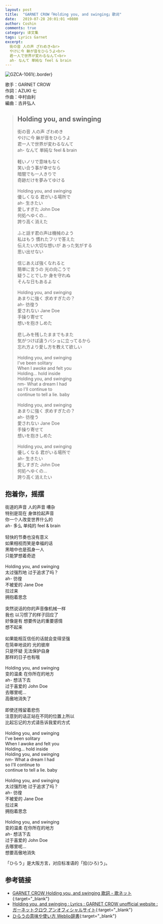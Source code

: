 ```yaml
---
layout: post
title:  "GARNET CROW「Holding you, and swinging」歌词"
date:   2019-07-28 20:01:01 +0800
author: Coshin
comments: true
category: 译文集
tags: Lyrics Garnet
excerpt:
  街の音 人の声 ざわめき<br>
  やけに今 躰が音をひらうよ<br>
  君一人で世界が変わるなんて<br>
  ah- なんて 単純な feel & brain
---
```

![GZCA-1061](https://ganekuro.github.io/images/discography/album/GZCA-1061.jpg){:.border}

歌手：GARNET CROW<br>
作詞：AZUKI 七<br>
作曲：中村由利<br>
編曲：古井弘人

<blockquote class="original">
  <h2>Holding you, and swinging</h2>
  <p>
    街の音 人の声 ざわめき<br>
    やけに今 躰が音をひらうよ<br>
    君一人で世界が変わるなんて<br>
    ah- なんて 単純な feel & brain<br>
    <br>
    軽いノリで意味もなく<br>
    笑い合う事が幸せなら<br>
    暗闇でも一人きりで<br>
    奇跡だけを夢みてゆける<br>
    <br>
    Holding you, and swinging<br>
    優しくなる 君がいる場所で<br>
    ah- 生きたい<br>
    愛しすぎた John Doe<br>
    何処へゆくの…<br>
    誇り高く消えた<br>
    <br>
    ふと話す君の声は機械のよう<br>
    私はもう 慣れたフリで答えた<br>
    伝えたい大切な想いが あった気がする<br>
    思い出せない<br>
    <br>
    信じあえば強くなれると<br>
    簡単に言うの 光の向こうで<br>
    疑うことでしか 身を守れぬ<br>
    そんな日もあるよ<br>
    <br>
    Holding you, and swinging<br>
    あまりに強く 求めすぎたの？<br>
    ah- 彷徨う<br>
    愛されない Jane Doe<br>
    手操り寄せて<br>
    想いを抱きしめた<br>
    <br>
    悲しみを残したままでもまた<br>
    気がつけば違うバショに立ってるから<br>
    忘れ方より愛し方を教えて欲しい<br>
    <br>
    Holding you, and swinging<br>
    I've been solitary<br>
    When I awoke and felt you<br>
    Holding... hold inside<br>
    Holding you, and swinging<br>
    nm- What a dream I had<br>
    so I'll continue to<br>
    continue to tell a lie. baby<br>
    <br>
    Holding you, and swinging<br>
    あまりに強く 求めすぎたの？<br>
    ah- 彷徨う<br>
    愛されない Jane Doe<br>
    手操り寄せて<br>
    想いを抱きしめた<br>
    <br>
    Holding you, and swinging<br>
    優しくなる 君がいる場所で<br>
    ah- 生きたい<br>
    愛しすぎた John Doe<br>
    何処へゆくの…<br>
    誇り高く消えたい
  </p>
</blockquote>

<div class="translation">
  <h2>抱着你，摇摆</h2>
  <p>
    街道的声音 人的声音 嘈杂<br>
    特别是现在 身体捡起声音<br>
    你一个人改变世界什么的<br>
    ah- 多么 单纯的 feel & brain<br>
    <br>
    轻快的节奏也没有意义<br>
    如果相视而笑是幸福的话<br>
    黑暗中也是孤身一人<br>
    只能梦想着奇迹<br>
    <br>
    Holding you, and swinging<br>
    太过强烈地 过于追求了吗？<br>
    ah- 彷徨<br>
    不被爱的 Jane Doe<br>
    拉过来<br>
    拥抱着思念<br>
    <br>
    突然说话的你的声音像机械一样<br>
    我也 以习惯了的样子回应了<br>
    好像是有 想要传达的重要感情<br>
    想不起来<br>
    <br>
    如果能相互信任的话就会变得坚强<br>
    在简单地说的 光的彼岸<br>
    只是怀疑 无法保护自身<br>
    那样的日子也有哦<br>
    <br>
    Holding you, and swinging<br>
    变的温柔 在你所在的地方<br>
    ah- 想活下去<br>
    过于喜爱的 John Doe<br>
    去哪里呢…<br>
    高傲地消失了<br>
    <br>
    即使还残留着悲伤<br>
    注意到的话正站在不同的位置上所以<br>
    比起忘记的方式请告诉我爱的方式<br>
    <br>
    Holding you, and swinging<br>
    I've been solitary<br>
    When I awoke and felt you<br>
    Holding... hold inside<br>
    Holding you, and swinging<br>
    nm- What a dream I had<br>
    so I'll continue to<br>
    continue to tell a lie. baby<br>
    <br>
    Holding you, and swinging<br>
    太过强烈地 过于追求了吗？<br>
    ah- 彷徨<br>
    不被爱的 Jane Doe<br>
    拉过来<br>
    拥抱着思念<br>
    <br>
    Holding you, and swinging<br>
    变的温柔 在你所在的地方<br>
    ah- 想活下去<br>
    过于喜爱的 John Doe<br>
    去哪里呢…<br>
    想要高傲地消失
  </p>
</div>

「ひらう」是大阪方言，对应标准语的「拾(ひろ)う」。

## 参考链接

* [GARNET CROW Holding you, and swinging 歌詞 - 歌ネット](https://www.uta-net.com/song/20141/){:target="_blank"}
* [Holding you, and swinging : Lyrics : GARNET CROW unofficial website : ガーネットクロウ アンオフィシャルサイト](https://ganekuro.github.io/lyrics/original/Holding-you,-and-swinging.html){:target="_blank"}
* [ひらうの意味や使い方 Weblio辞書](https://www.weblio.jp/content/ひらう){:target="_blank"}
